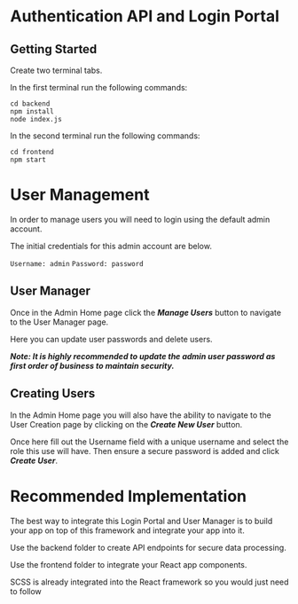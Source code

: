 # Authentication API and Login Portal

## Getting Started
Create two terminal tabs. 

In the first terminal run the following commands:

```
cd backend
npm install
node index.js
```

In the second terminal run the following commands:

```
cd frontend
npm start
```

# User Management
In order to manage users you will need to login using the default admin account.

The initial credentials for this admin account are below.

`Username: admin`
`Password: password`

## User Manager
Once in the Admin Home page click the ***Manage Users*** button to navigate to the User Manager page.

Here you can update user passwords and delete users.

***Note: It is highly recommended to update the admin user password as first order of business to maintain security.***

## Creating Users
In the Admin Home page you will also have the ability to navigate to the User Creation page by clicking on the ***Create New User*** button.

Once here fill out the Username field with a unique username and select the role this use will have. Then ensure a secure password is added and click ***Create User***.

# Recommended Implementation
The best way to integrate this Login Portal and User Manager is to build your app on top of this framework and integrate your app into it.

Use the backend folder to create API endpoints for secure data processing.

Use the frontend folder to integrate your React app components.

SCSS is already integrated into the React framework so you would just need to follow 